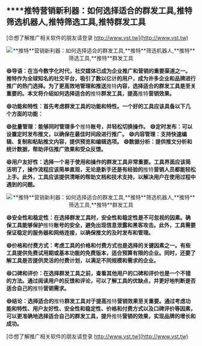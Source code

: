 ## ****推特**营销新利器：如何选择适合的群发工具,**推特**筛选机器人,**推特**筛选工具,**推特**群发工具**

[😍想了解推广相关软件的朋友请登录 http://www.vst.tw](http://www.vst.tw)

 <center><img src="https://vst.tw/MP4/tuiguang/png/1.png" alt="**推特**营销新利器：如何选择适合的群发工具,**推特**筛选机器人,**推特**筛选工具,**推特**群发工具"></center>

**😄导语：在当今数字化时代，社交媒体已成为企业推广和营销的重要渠道之一。**推特**作为全球知名的社交平台，吸引了数以亿计的用户，成为许多企业和品牌进行推广的热门选择。为了更高效地管理和推送**推特**内容，选择适合的群发工具是至关重要的。本文将介绍如何选择适合的**推特**群发工具，提高**推特**营销效果。**

**😄功能和特性：首先考虑群发工具的功能和特性。一个好的工具应该具备以下几个方面的功能：**

**😄批量管理：能够同时管理多个**推特**账号，并轻松切换操作。**
**😄定时发布：可以设置定时发布推文，以确保在最佳时间段进行推广。**
**😄内容管理：支持快速编辑、复制和粘贴推文内容，提供预览和编辑选项。**
**😄数据分析：提供推文分析和统计数据，帮助评估推广效果和受众反馈。**

**😄用户友好性：选择一个易于使用和操作的群发工具非常重要。工具界面应该简洁明了，操作流程应该简单直观，无论是新手还是有经验的**推特**营销人员都能轻松上手。此外，工具应该提供清晰的帮助文档和技术支持，以解决用户在使用过程中遇到的问题。**

 <center><img src="https://vst.tw/MP4/tuiguang/png/0.png" alt="**推特**营销新利器：如何选择适合的群发工具,**推特**筛选机器人,**推特**筛选工具,**推特**群发工具"></center>

**😄安全性和稳定性：在选择群发工具时，安全性和稳定性是不可忽视的因素。确保工具能够保护**推特**账号的安全，避免出现信息泄露和黑客攻击。此外，工具需要保证稳定的服务器和网络连接，以确保推文的及时发布和管理。**

**😄价格和付费方式：考虑工具的价格和付费方式也是选择的关键因素之一。有些工具提供免费试用期或基本功能的免费版本，适合预算有限的企业。同时，还要了解工具是否提供灵活的付费计划，以满足不同规模和需求的企业。**

**😄口碑和评价：在选择群发工具之前，查看其他用户的口碑和评价也是一个不错的方法。通过阅读用户的反馈和评论，可以了解工具的优缺点，并更好地判断是否适合自己的**推特**营销需求。**

**😄结论：选择适合的**推特**群发工具对于提高**推特**营销效果至关重要。通过考虑功能和特性、用户友好性、安全性和稳定性、价格和付费方式以及口碑评价等因素，可以更准确地选择适合自己的群发工具，提升**推特**营销的效果，实现品牌的增长和成功。**

[😍想了解推广相关软件的朋友请登录 http://www.vst.tw](http://www.vst.tw)



